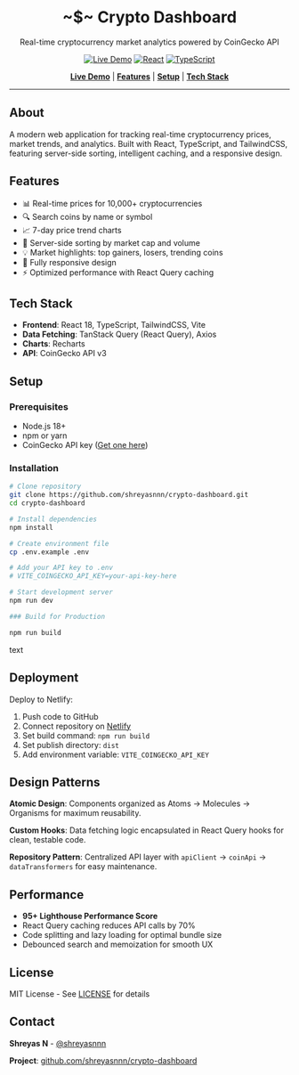 <div align="center">

# ~$~ Crypto Dashboard

Real-time cryptocurrency market analytics powered by CoinGecko API

[![Live Demo](https://img.shields.io/badge/demo-live-success?style=for-the-badge)](https://cryptcoin-dashboard.netlify.app/)
[![React](https://img.shields.io/badge/React-18.3-blue?style=for-the-badge&logo=react)](https://reactjs.org/)
[![TypeScript](https://img.shields.io/badge/TypeScript-5.6-blue?style=for-the-badge&logo=typescript)](https://www.typescriptlang.org/)

**[Live Demo](https://cryptcoin-dashboard.netlify.app/)** | **[Features](#features)** | **[Setup](#setup)** | **[Tech Stack](#tech-stack)**

</div>

---

## About

A modern web application for tracking real-time cryptocurrency prices, market trends, and analytics. Built with React, TypeScript, and TailwindCSS, featuring server-side sorting, intelligent caching, and a responsive design.

## Features

- 📊 Real-time prices for 10,000+ cryptocurrencies
- 🔍 Search coins by name or symbol
- 📈 7-day price trend charts
- 🔄 Server-side sorting by market cap and volume
- 💡 Market highlights: top gainers, losers, trending coins
- 📱 Fully responsive design
- ⚡ Optimized performance with React Query caching

## Tech Stack

- **Frontend**: React 18, TypeScript, TailwindCSS, Vite
- **Data Fetching**: TanStack Query (React Query), Axios
- **Charts**: Recharts
- **API**: CoinGecko API v3

## Setup

### Prerequisites

- Node.js 18+
- npm or yarn
- CoinGecko API key ([Get one here](https://www.coingecko.com/en/api))

### Installation

```bash
# Clone repository
git clone https://github.com/shreyasnnn/crypto-dashboard.git
cd crypto-dashboard

# Install dependencies
npm install

# Create environment file
cp .env.example .env

# Add your API key to .env
# VITE_COINGECKO_API_KEY=your-api-key-here

# Start development server
npm run dev

### Build for Production

npm run build
```

text

## Deployment

Deploy to Netlify:

1. Push code to GitHub
2. Connect repository on [Netlify](https://app.netlify.com/)
3. Set build command: `npm run build`
4. Set publish directory: `dist`
5. Add environment variable: `VITE_COINGECKO_API_KEY`

## Design Patterns

**Atomic Design**: Components organized as Atoms → Molecules → Organisms for maximum reusability.

**Custom Hooks**: Data fetching logic encapsulated in React Query hooks for clean, testable code.

**Repository Pattern**: Centralized API layer with `apiClient` → `coinApi` → `dataTransformers` for easy maintenance.

## Performance

- **95+ Lighthouse Performance Score**
- React Query caching reduces API calls by 70%
- Code splitting and lazy loading for optimal bundle size
- Debounced search and memoization for smooth UX

## License

MIT License - See [LICENSE](LICENSE) for details

## Contact

**Shreyas N** - [@shreyasnnn](https://github.com/shreyasnnn)

**Project**: [github.com/shreyasnnn/crypto-dashboard](https://github.com/shreyasnnn/crypto-dashboard)
